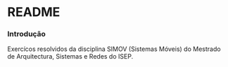 # README #

### Introdução ###

Exercícos resolvidos da disciplina SIMOV (Sistemas Móveis) do Mestrado de Arquitectura, Sistemas e Redes do ISEP.
